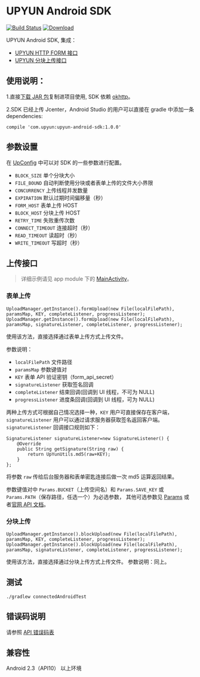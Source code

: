 # UPYUN Android SDK

[![Build Status](https://travis-ci.org/upyun/android-sdk.svg?branch=master)](https://travis-ci.org/upyun/android-sdk)
[ ![Download](https://api.bintray.com/packages/upyun/maven/upyun-android-sdk/images/download.svg) ](https://bintray.com/upyun/maven/upyun-android-sdk/_latestVersion)

UPYUN Android SDK, 集成：
- [UPYUN HTTP FORM 接口](http://docs.upyun.com/api/form_api/)
- [UPYUN 分块上传接口](http://docs.upyun.com/api/multipart_upload/)


## 使用说明：

1.直接[下载 JAR 包](http://jcenter.bintray.com/com/upyun/upyun-android-sdk/1.0.0/)复制进项目使用, SDK 依赖 [okhttp](http://square.github.io/okhttp/)。

2.SDK 已经上传 Jcenter，Android Studio 的用户可以直接在 gradle 中添加一条 dependencies:

```
compile 'com.upyun:upyun-android-sdk:1.0.0'
```
## 参数设置

在 [UpConfig](https://github.com/upyun/android-sdk/blob/master/upyun-android-sdk/src/main/java/com/upyun/library/common/UpConfig.java) 中可以对 SDK 的一些参数进行配置。

* `BLOCK_SIZE` 单个分块大小
* `FILE_BOUND` 自动判断使用分块或者表单上传的文件大小界限
* `CONCURRENCY` 上传线程并发数量
* `EXPIRATION` 默认过期时间偏移量（秒）
* `FORM_HOST` 表单上传 HOST
* `BLOCK_HOST` 分块上传 HOST
* `RETRY_TIME` 失败重传次数
* `CONNECT_TIMEOUT` 连接超时（秒）
* `READ_TIMEOUT` 读超时（秒）
* `WRITE_TIMEOUT` 写超时（秒）


## 上传接口

> 详细示例请见 app module 下的 [MainActivity](https://github.com/upyun/android-sdk/blob/master/app/src/main/java/com/upyun/sdktest/MainActivity.java)。


### 表单上传

```
UploadManager.getInstance().formUpload(new File(localFilePath), paramsMap, KEY, completeListener, progressListener);
UploadManager.getInstance().formUpload(new File(localFilePath), paramsMap, signatureListener, completeListener, progressListener);
```

使用该方法，直接选择通过表单上传方式上传文件。

参数说明：

* `localFilePath`  文件路径
* `paramsMap`  参数键值对
* `KEY`  表单 API 验证密钥（form_api_secret）
* `signatureListener`  获取签名回调
* `completeListener`  结束回调(回调到 UI 线程，不可为 NULL)
* `progressListener`  进度条回调(回调到 UI 线程，可为 NULL)


两种上传方式可根据自己情况选择一种，`KEY` 用户可直接保存在客户端，`signatureListener` 用户可以通过请求服务器获取签名返回客户端。`signatureListener` 回调接口规则如下：

```
SignatureListener signatureListener=new SignatureListener() {
    @Override
    public String getSignature(String raw) {
        return UpYunUtils.md5(raw+KEY);
    }
};
```
将参数 `raw` 传给后台服务器和表单密匙连接后做一次 md5 运算返回结果。

参数键值对中 `Params.BUCKET`（上传空间名）和 `Params.SAVE_KEY` 或 `Params.PATH`（保存路径，任选一个）为必选参数，
其他可选参数见 [Params](https://github.com/upyun/android-sdk/blob/master/upyun-android-sdk/src/main/java/com/upyun/library/common/Params.java) 或者[官网 API 文档](http://docs.upyun.com/api/form_api/)。

### 分块上传

```
UploadManager.getInstance().blockUpload(new File(localFilePath), paramsMap, KEY, completeListener, progressListener);
UploadManager.getInstance().blockUpload(new File(localFilePath), paramsMap, signatureListener, completeListener, progressListener);
```

使用该方法，直接选择通过分块上传方式上传文件。
参数说明：同上。

## 测试

```
./gradlew connectedAndroidTest
```
 

## 错误码说明

请参照 [API 错误码表](http://docs.upyun.com/api/errno/#api)

## 兼容性

Android 2.3（API10） 以上环境